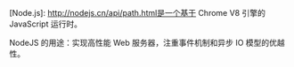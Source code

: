  

[Node.js]: http://nodejs.cn/api/path.html是一个基于 Chrome V8 引擎的 JavaScript 运行时。

 NodeJS 的用途：实现高性能 Web 服务器，注重事件机制和异步 IO 模型的优越性。

